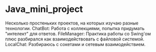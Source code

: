 # Java_mini_project
Несколько простеньких проектов, на которых изучаю разные технологии.
ChatBot: Работа с коллекциями, попытка придумать "интелект" для ответов.
FileManager: Практика работы со Swing'ом плюс разбирался как взаимодействовать с файловой системой.
LocalChat: Разбираюсь с сокетами и сетевым взаимодействием.
